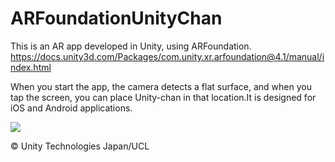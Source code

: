 # ARFoundationUnityChan
This is an AR app developed in Unity, using ARFoundation.  
https://docs.unity3d.com/Packages/com.unity.xr.arfoundation@4.1/manual/index.html

When you start the app, the camera detects a flat surface, and when you tap the screen, you can place Unity-chan in that location.It is designed for iOS and Android applications.  

[![](https://img.youtube.com/vi/qokauSDNhQ8/0.jpg)](https://www.youtube.com/watch?v=qokauSDNhQ8)

© Unity Technologies Japan/UCL
